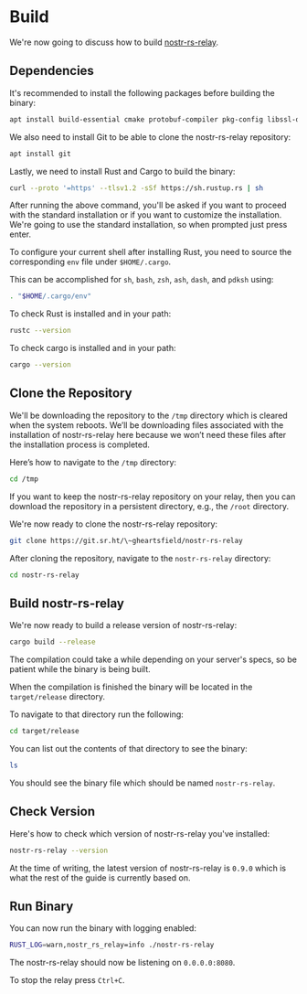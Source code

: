 # Build

We're now going to discuss how to build [nostr-rs-relay](https://github.com/scsibug/nostr-rs-relay "nostr-rs-relay").

## Dependencies

It's recommended to install the following packages before building the binary:

```bash
apt install build-essential cmake protobuf-compiler pkg-config libssl-dev
```

We also need to install Git to be able to clone the nostr-rs-relay repository:

```bash
apt install git
```

Lastly, we need to install Rust and Cargo to build the binary:

```bash
curl --proto '=https' --tlsv1.2 -sSf https://sh.rustup.rs | sh
```

After running the above command, you'll be asked if you want to proceed with the standard installation or if you want to customize the installation. We're going to use the standard installation, so when prompted just press enter.

To configure your current shell after installing Rust, you need to source the corresponding `env` file under `$HOME/.cargo`.

This can be accomplished for `sh`, `bash`, `zsh`, `ash`, `dash`, and `pdksh` using:

```bash
. "$HOME/.cargo/env"
```

To check Rust is installed and in your path:

```bash
rustc --version
```

To check cargo is installed and in your path:

```bash
cargo --version
```

## Clone the Repository

We'll be downloading the repository to the `/tmp` directory which is cleared when the system reboots. We’ll be downloading files associated with the installation of nostr-rs-relay here because we won’t need these files after the installation process is completed.

Here’s how to navigate to the `/tmp` directory:

```bash
cd /tmp
```

If you want to keep the nostr-rs-relay repository on your relay, then you can download the repository in a persistent directory, e.g., the `/root` directory.

We're now ready to clone the nostr-rs-relay repository:

```bash
git clone https://git.sr.ht/\~gheartsfield/nostr-rs-relay
```

After cloning the repository, navigate to the `nostr-rs-relay` directory:

```bash
cd nostr-rs-relay
```

## Build nostr-rs-relay

We're now ready to build a release version of nostr-rs-relay:

```bash
cargo build --release
```

The compilation could take a while depending on your server's specs, so be patient while the binary is being built.

When the compilation is finished the binary will be located in the `target/release` directory.

To navigate to that directory run the following:

```bash
cd target/release
```

You can list out the contents of that directory to see the binary:

```bash
ls
```

You should see the binary file which should be named `nostr-rs-relay`.

## Check Version

Here's how to check which version of nostr-rs-relay you've installed:

```bash
nostr-rs-relay --version
```

At the time of writing, the latest version of nostr-rs-relay is `0.9.0` which is what the rest of the guide is currently based on.

## Run Binary

You can now run the binary with logging enabled:

```bash
RUST_LOG=warn,nostr_rs_relay=info ./nostr-rs-relay
```

The nostr-rs-relay should now be listening on `0.0.0.0:8080`.

To stop the relay press `Ctrl+C`.
